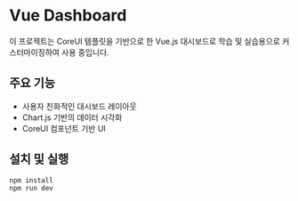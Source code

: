 # Vue Dashboard

이 프로젝트는 CoreUI 템플릿을 기반으로 한 Vue.js 대시보드로
학습 및 실습용으로 커스터마이징하여 사용 중입니다.

## 주요 기능
- 사용자 친화적인 대시보드 레이아웃
- Chart.js 기반의 데이터 시각화
- CoreUI 컴포넌트 기반 UI

## 설치 및 실행

```bash
npm install
npm run dev
